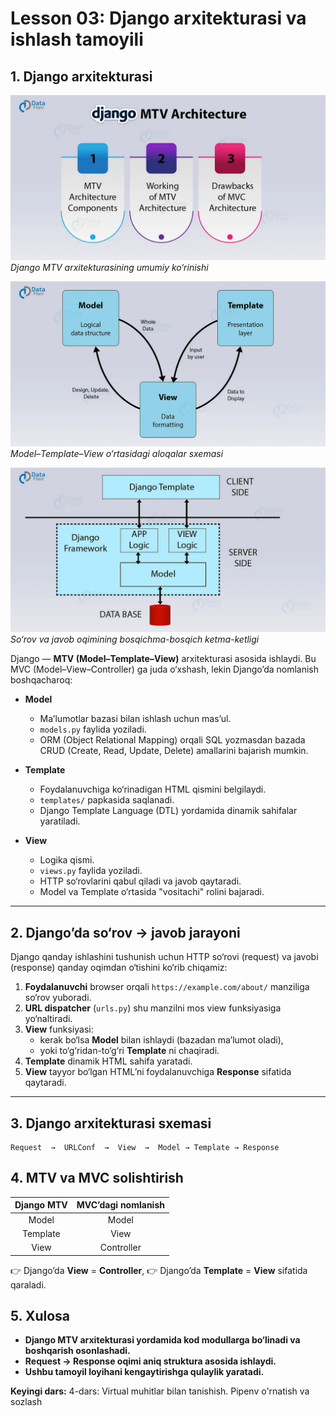 # Lesson 03: Django arxitekturasi va ishlash tamoyili

## 1. Django arxitekturasi

![Django arxitekturasi](images/django_1.webp)  
*Django MTV arxitekturasining umumiy ko‘rinishi*

![MTV diagram](images/django_2.webp)  
*Model–Template–View o‘rtasidagi aloqalar sxemasi*

![Request-Response flow](images/django_3.webp)  
*So‘rov va javob oqimining bosqichma-bosqich ketma-ketligi*



Django — **MTV (Model–Template–View)** arxitekturasi asosida ishlaydi. Bu MVC (Model–View–Controller) ga juda o‘xshash, lekin Django’da nomlanish boshqacharoq:

- **Model**  
  - Ma’lumotlar bazasi bilan ishlash uchun mas’ul.  
  - `models.py` faylida yoziladi.  
  - ORM (Object Relational Mapping) orqali SQL yozmasdan bazada CRUD (Create, Read, Update, Delete) amallarini bajarish mumkin.

- **Template**  
  - Foydalanuvchiga ko‘rinadigan HTML qismini belgilaydi.  
  - `templates/` papkasida saqlanadi.  
  - Django Template Language (DTL) yordamida dinamik sahifalar yaratiladi.

- **View**  
  - Logika qismi.  
  - `views.py` faylida yoziladi.  
  - HTTP so‘rovlarini qabul qiladi va javob qaytaradi.  
  - Model va Template o‘rtasida "vositachi" rolini bajaradi.

---

## 2. Django’da so‘rov → javob jarayoni

Django qanday ishlashini tushunish uchun HTTP so‘rovi (request) va javobi (response) qanday oqimdan o‘tishini ko‘rib chiqamiz:

1. **Foydalanuvchi** browser orqali `https://example.com/about/` manziliga so‘rov yuboradi.  
2. **URL dispatcher** (`urls.py`) shu manzilni mos view funksiyasiga yo‘naltiradi.  
3. **View** funksiyasi:
   - kerak bo‘lsa **Model** bilan ishlaydi (bazadan ma’lumot oladi),
   - yoki to‘g‘ridan-to‘g‘ri **Template** ni chaqiradi.  
4. **Template** dinamik HTML sahifa yaratadi.  
5. **View** tayyor bo‘lgan HTML’ni foydalanuvchiga **Response** sifatida qaytaradi.  

---

## 3. Django arxitekturasi sxemasi

```text
Request  →  URLConf  →  View  →  Model → Template → Response
```

## 4. MTV va MVC solishtirish

| Django MTV | MVC’dagi nomlanish |
|:----------:|:------------------:|
| Model      | Model              |
| Template   | View               |
| View       | Controller         |


👉 Django’da **View** = **Controller**,
👉 Django’da **Template** = **View** sifatida qaraladi.



## 5. Xulosa
- **Django MTV arxitekturasi yordamida kod modullarga bo‘linadi va boshqarish osonlashadi.**
- **Request → Response oqimi aniq struktura asosida ishlaydi.**
- **Ushbu tamoyil loyihani kengaytirishga qulaylik yaratadi.**

**Keyingi dars:**
4-dars: Virtual muhitlar bilan tanishish. Pipenv o'rnatish va sozlash